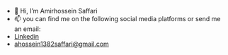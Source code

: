 - 👋 Hi, I’m Amirhossein Saffari
- 📫 you can find me on the following social media platforms or send me an email:
- [Linkedin](www.linkedin.com/in/amirhossein-saffari-69936722b)
- ahossein1382saffari@gmail.com
<!---
amirhs3103/amirhs3103 is a ✨ special ✨ repository because its `README.md` (this file) appears on your GitHub profile.
You can click the Preview link to take a look at your changes.
--->
